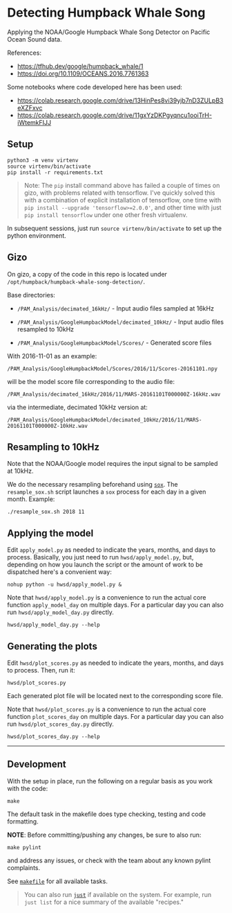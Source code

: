 # Detecting Humpback Whale Song

Applying the NOAA/Google Humpback Whale Song Detector on Pacific Ocean Sound data.

References:

- <https://tfhub.dev/google/humpback_whale/1>
- <https://doi.org/10.1109/OCEANS.2016.7761363>

Some notebooks where code developed here has been used:

- <https://colab.research.google.com/drive/13HinPes8vi39yjb7nD3ZULpB3eXZFxvc>
- <https://colab.research.google.com/drive/11gxYzDKPgyqncu1ooiTrH-iWtemkFIJJ>

## Setup

    python3 -m venv virtenv
    source virtenv/bin/activate
    pip install -r requirements.txt

> Note: The `pip` install command above has failed a couple of times on gizo, with
> problems related with tensorflow. I've quickly solved this with a combination of
> explicit installation of tensorflow, one time with `pip install --upgrade 'tensorflow>=2.0.0'`,
> and other time with just `pip install tensorflow` under one other fresh virtualenv.

In subsequent sessions, just run `source virtenv/bin/activate`
to set up the python environment.

## Gizo

On gizo, a copy of the code in this repo is located under
`/opt/humpback/humpback-whale-song-detection/`. 

Base directories:

- `/PAM_Analysis/decimated_16kHz/` - Input audio files sampled at 16kHz

- `/PAM_Analysis/GoogleHumpbackModel/decimated_10kHz/` - Input audio files resampled to 10kHz

- `/PAM_Analysis/GoogleHumpbackModel/Scores/` - Generated score files

With 2016-11-01 as an example:

`/PAM_Analysis/GoogleHumpbackModel/Scores/2016/11/Scores-20161101.npy`

will be the model score file corresponding to the audio file:

`/PAM_Analysis/decimated_16kHz/2016/11/MARS-20161101T000000Z-16kHz.wav`

via the intermediate, decimated 10kHz version at:

`/PAM_Analysis/GoogleHumpbackModel/decimated_10kHz/2016/11/MARS-20161101T000000Z-10kHz.wav`

## Resampling to 10kHz

Note that the NOAA/Google model requires the input signal to be sampled at 10kHz.

We do the necessary resampling beforehand using [`sox`](http://sox.sourceforge.net/). 
The `resample_sox.sh` script launches a `sox`
process for each day in a given month. Example:

    ./resample_sox.sh 2018 11


## Applying the model

Edit `apply_model.py` as needed to indicate the years, months, and days to process.
Basically, you just need to run `hwsd/apply_model.py`, but, depending on how you launch
the script or the amount of work to be dispatched here's a convenient way:

    nohup python -u hwsd/apply_model.py &

Note that `hwsd/apply_model.py` is a convenience to run the actual core function
`apply_model_day` on multiple days.
For a particular day you can also run `hwsd/apply_model_day.py` directly.

    hwsd/apply_model_day.py --help

## Generating the plots

Edit `hwsd/plot_scores.py` as needed to indicate the years, months, and days to process.
Then, run it:

    hwsd/plot_scores.py

Each generated plot file will be located next to the corresponding score file.

Note that `hwsd/plot_scores.py` is a convenience to run the actual core function
`plot_scores_day` on multiple days. 
For a particular day you can also run `hwsd/plot_scores_day.py` directly.

    hwsd/plot_scores_day.py --help

---

## Development

With the setup in place, run the following on a regular basis
as you work with the code:

    make

The default task in the makefile does type checking, testing and code formatting.

**NOTE**: Before committing/pushing any changes, be sure to also run:

    make pylint

and address any issues, or check with the team about any known pylint complaints.

See [`makefile`](makefile) for all available tasks.

> You can also run [`just`](https://github.com/casey/just) if available on the system.
> For example, run `just list` for a nice summary of the available "recipes."
